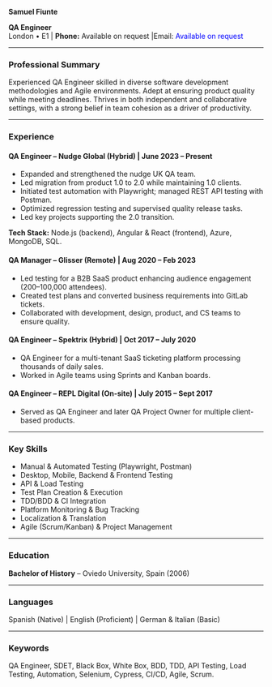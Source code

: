 
**Samuel Fiunte**

**QA Engineer**\
London • E1 | **Phone:** Available on request |Email: <span id="email-trigger" style="color: blue; cursor: pointer;" onclick="loadModal()">Available on request</span>

<span id="modal-container"></span>

<script>
function loadModal() {
    fetch('email.html')
    .then(response => response.text())
    .then(data => {
        document.getElementById('email-trigger').style.display = 'none'; // Hide "on demand" text
        document.getElementById('modal-container').innerHTML = data; // Insert modal
    })
    .catch(error => console.error('Error loading modal:', error));
}
</script>



---

### **Professional Summary**

Experienced QA Engineer skilled in diverse software development methodologies and Agile environments. Adept at ensuring product quality while meeting deadlines. Thrives in both independent and collaborative settings, with a strong belief in team cohesion as a driver of productivity.

---
### **Experience**

#### **QA Engineer** – Nudge Global (Hybrid) | June 2023 – Present

- Expanded and strengthened the nudge UK QA team.
- Led migration from product 1.0 to 2.0 while maintaining 1.0 clients.
- Initiated test automation with Playwright; managed REST API testing with Postman.
- Optimized regression testing and supervised quality release tasks.
- Led key projects supporting the 2.0 transition.

**Tech Stack:** Node.js (backend), Angular & React (frontend), Azure, MongoDB, SQL.

#### **QA Manager** – Glisser (Remote) | Aug 2020 – Feb 2023

- Led testing for a B2B SaaS product enhancing audience engagement (200–100,000 attendees).
- Created test plans and converted business requirements into GitLab tickets.
- Collaborated with development, design, product, and CS teams to ensure quality.

#### **QA Engineer** – Spektrix (Hybrid) | Oct 2017 – July 2020

- QA Engineer for a multi-tenant SaaS ticketing platform processing thousands of daily sales.
- Worked in Agile teams using Sprints and Kanban boards.

#### **QA Engineer** – REPL Digital (On-site) | July 2015 – Sept 2017

- Served as QA Engineer and later QA Project Owner for multiple client-based products.

---

### **Key Skills**

- Manual & Automated Testing (Playwright, Postman)
- Desktop, Mobile, Backend & Frontend Testing
- API & Load Testing
- Test Plan Creation & Execution
- TDD/BDD & CI Integration
- Platform Monitoring & Bug Tracking
- Localization & Translation
- Agile (Scrum/Kanban) & Project Management

---

### **Education**

**Bachelor of History** – Oviedo University, Spain (2006)

---

### **Languages**

Spanish (Native) | English (Proficient) | German & Italian (Basic)

---

### **Keywords**

QA Engineer, SDET, Black Box, White Box, BDD, TDD, API Testing, Load Testing, Automation, Selenium, Cypress, CI/CD, Agile, Scrum.

